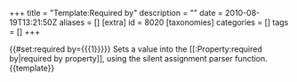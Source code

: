+++
title = "Template:Required by"
description = ""
date = 2010-08-19T13:21:50Z
aliases = []
[extra]
id = 8020
[taxonomies]
categories = []
tags = []
+++

{{#set:required by={{{1}}}}}<noinclude>
Sets a value into the [[:Property:required by|required by property]], using the silent assignment parser function.
{{template}}</noinclude>
